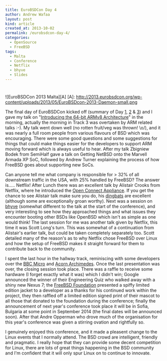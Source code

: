 ```yaml
---
title: EuroBSDCon Day 4
author: Andrew Wafaa
layout: post
kind: article
created_at: 2013-10-02
permalink: /eurobsdcon-day-4/
categories:
  - OpenSource
  - FreeBSD
tags:
  - Malta
  - Conference
  - Netflix
  - bhyve
  - Slides
---
```

# 
![EuroBSDCon 2013 Malta][A]
 [A]: http://2013.eurobsdcon.org/wp-content/uploads/2013/05/EuroBSDcon-2013-Daemon-small.png

The final day of EuroBSDCon kicked off (summary of Day [1][1], [2][2] & [3][3]) and I gave my talk on "[Introducing the 64-bit ARMv8 Architecture][4]" in the morning, actually the morning in Track 3 was overtaken by ARM related talks :-). My talk went down well (no rotten fruit/veg was thrown! \o/), and it was nearly a full room people from various flavours of BSD which was encouraging. There were some good questions and some suggestions for things that could make things easier for the developers to support ARM moving forward which is always useful to hear. After my talk Zbigniew Bodek from SemiHalf gave a talk on Getting NetBSD onto the Marvell Armada XP SoC, followed by Andrew Turner explaining the process of how FreeBSD goes about supporting new SoCs.

 [1]: http://andrew.wafaa.eu/2013/09/27/eurobsdcon-devsummit-day-1.html "Summary of Day 1 of EuroBSDCon"
 [2]: http://andrew.wafaa.eu/2013/09/28/eurobsdcon-devsummit-day-2.html "Summary of Day 1 of EuroBSDCon"
 [3]: http://andrew.wafaa.eu/2013/09/29/eurobsdcon-devsummit-day3.html "Summary of Day 1 of EuroBSDCon"
 [4]: /files/EuroBSDConARMv8.pdf "My EuroBSDCon Slides"

Can anyone tell me what company is responsible for > 32% of all downstream traffic in the USA, with 25% handled by FreeBSD? The answer is..... Netflix! After Lunch there was an excellent talk by Alistair Crooks from Netflix, where he introduced the [Open Connect Appliance][5]. If you get the chance to see Alistair talk make sure you do, his [dingbats][6] are excellent (although some are exceptionally groan worthy). Next was a session on [bhyve][7] (somewhat different to the talk at the start of the conference), and very interesting to see how they approached things and what issues they encounter booting other BSDs like OpenBSD which isn't as simple as one would think! The last session for me was another talk given by Netflix, this time it was Scott Long's turn. This was somewhat of a continuation from Alistair's earlier talk, but could be taken completely separately too. Scott detailed many of the reason's as to why Netflix chose FreeBSD over Linux and how the setup of FreeBSD makes it straight forward for them to contribute back to the community.

 [5]: https://signup.netflix.com/openconnect "Netflix's CDN Appliance"
 [6]: http://www.kensquiz.co.uk/table-top-quizzes/word-puzzles/dingbats "Explanation and examples of dingbats"
 [7]: http://bhyve.org/ "The BSD Hypervisor"

I spent the last hour in the hallway track, reminiscing with some developers over the [BBC Micro][8] and [Acorn Archimedes][9]. Once the last presentation was over, the closing session took place. There was a raffle to receive some hardware (I forget exactly what it was) which I didn't win; Google announced the winner of their Engineering Quiz who walked away with a shiny new Nexus 7; the [FreeBSD Foundation][10] presented a spiffy limited edition jacket to a developer as a thanks for his continued work within the project, they then raffled off a limited edition signed print of their mascot to all those that donated to the foundation during the conference; finally the announcement of next year's conference took place it will be in Sofia, Bulgaria at some point in September 2014 (the final dates will be announced soon). After that Andre Opperman who drove much of the organisation for this year's conference was given a stirring ovation and rightfully so.

 [8]: http://en.wikipedia.org/wiki/BBC_Micro "The one that started it all"
 [9]: http://en.wikipedia.org/wiki/Acorn_Archimedes "The Game Changer"
 [10]: http://www.freebsdfoundation.org/ "The FreeBSD Foundation, supporting the FreeBSD Project"

I genuinely enjoyed this conference, and it made a pleasent change to the Linux events that I normally attend. The BSD crowd are intelligent, friendly and pragmatic. I really hope that they can provide some decent competition for Linux, there are lots of great things happening in the BSD community and I'm confident that it will only spur Linux on to continue to innovate.

